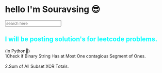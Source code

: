 <h1><b>hello I'm Souravsing 😎</b></h1>

<input type="text" placeholder="search here"/>
<h2 style="color:aqua">I will be posting solution's for leetcode problems.</h2>
(in Python🐍)
<br>
<a href="1" style="text-decoration:none">1Check if Binary String Has at Most One contagious Segment of Ones.</a><br><br>
<a href="2" style="text-decoration:none">2.Sum of All Subset XOR Totals.</a>
<script src="./search.js"></script>
